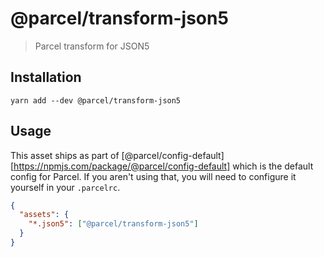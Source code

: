 # @parcel/transform-json5

> Parcel transform for JSON5

## Installation

```
yarn add --dev @parcel/transform-json5
```

## Usage

This asset ships as part of [@parcel/config-default][https://npmjs.com/package/@parcel/config-default]
which is the default config for Parcel. If you aren't using that, you will need
to configure it yourself in your `.parcelrc`.

```json
{
  "assets": {
    "*.json5": ["@parcel/transform-json5"]
  }
}
```
